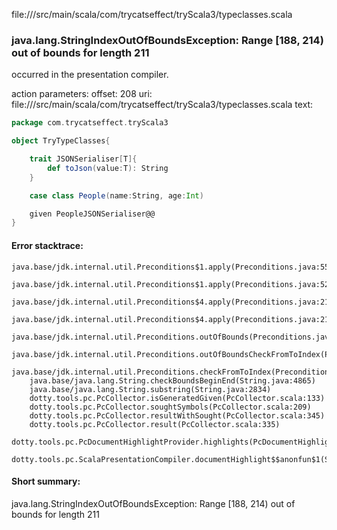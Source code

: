 file://<WORKSPACE>/src/main/scala/com/trycatseffect/tryScala3/typeclasses.scala
### java.lang.StringIndexOutOfBoundsException: Range [188, 214) out of bounds for length 211

occurred in the presentation compiler.

action parameters:
offset: 208
uri: file://<WORKSPACE>/src/main/scala/com/trycatseffect/tryScala3/typeclasses.scala
text:
```scala
package com.trycatseffect.tryScala3

object TryTypeClasses{

    trait JSONSerialiser[T]{
        def toJson(value:T): String
    }

    case class People(name:String, age:Int)

    given PeopleJSONSerialiser@@
}

```



#### Error stacktrace:

```
java.base/jdk.internal.util.Preconditions$1.apply(Preconditions.java:55)
	java.base/jdk.internal.util.Preconditions$1.apply(Preconditions.java:52)
	java.base/jdk.internal.util.Preconditions$4.apply(Preconditions.java:213)
	java.base/jdk.internal.util.Preconditions$4.apply(Preconditions.java:210)
	java.base/jdk.internal.util.Preconditions.outOfBounds(Preconditions.java:98)
	java.base/jdk.internal.util.Preconditions.outOfBoundsCheckFromToIndex(Preconditions.java:112)
	java.base/jdk.internal.util.Preconditions.checkFromToIndex(Preconditions.java:349)
	java.base/java.lang.String.checkBoundsBeginEnd(String.java:4865)
	java.base/java.lang.String.substring(String.java:2834)
	dotty.tools.pc.PcCollector.isGeneratedGiven(PcCollector.scala:133)
	dotty.tools.pc.PcCollector.soughtSymbols(PcCollector.scala:209)
	dotty.tools.pc.PcCollector.resultWithSought(PcCollector.scala:345)
	dotty.tools.pc.PcCollector.result(PcCollector.scala:335)
	dotty.tools.pc.PcDocumentHighlightProvider.highlights(PcDocumentHighlightProvider.scala:33)
	dotty.tools.pc.ScalaPresentationCompiler.documentHighlight$$anonfun$1(ScalaPresentationCompiler.scala:175)
```
#### Short summary: 

java.lang.StringIndexOutOfBoundsException: Range [188, 214) out of bounds for length 211